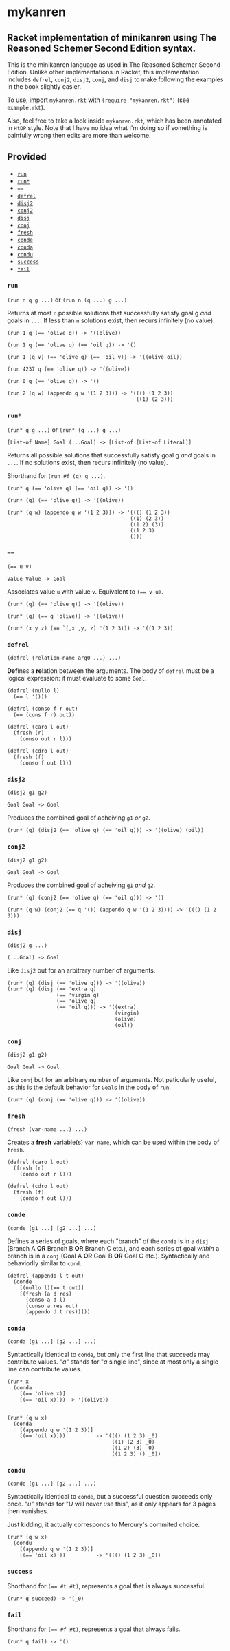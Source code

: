 # mykanren

## Racket implementation of minikanren using The Reasoned Schemer Second Edition syntax.

This is the minikanren language as used in The Reasoned Schemer Second Edition. Unlike other implementations in Racket, this implementation includes `defrel`, `conj2`, `disj2`, `conj`, and `disj` to make following the examples in the book slightly easier.

To use, import `mykanren.rkt` with `(require "mykanren.rkt")` (see `example.rkt`).

Also, feel free to take a look inside `mykanren.rkt`, which has been annotated in `HtDP` style. Note that I have no idea what I'm doing so if something is painfully wrong then edits are more than welcome.

## Provided

- [`run`](#run)
- [`run*`](#run-star)
- [`==`](#equiv)
- [`defrel`](#defrel)
- [`disj2`](#disj2)
- [`conj2`](#conj2)
- [`disj`](#disj)
- [`conj`](#conj)
- [`fresh`](#fresh)
- [`conde`](#conde)
- [`conda`](#conda)
- [`condu`](#condu)
- [`success`](#success)
- [`fail`](#fail)

### `run`

`(run n q g ...)` or `(run n (q ...) g ...)`

Returns at most `n` possible solutions that successfully satisfy goal g _and_ goals in `...`. If less than `n` solutions exist, then recurs infinitely (no value).

```Racket
(run 1 q (== 'olive q)) -> '((olive))

(run 1 q (== 'olive q) (== 'oil q)) -> '()

(run 1 (q v) (== 'olive q) (== 'oil v)) -> '((olive oil))

(run 4237 q (== 'olive q)) -> '((olive))

(run 0 q (== 'olive q)) -> '()

(run 2 (q w) (appendo q w '(1 2 3))) -> '((() (1 2 3))
                                          ((1) (2 3)))

```

<div id="run-star"/>

### `run*`

`(run* q g ...)` or `(run* (q ...) g ...)`

`[List-of Name] Goal (...Goal) -> [List-of [List-of Literal]]`

Returns all possible solutions that successfully satisfy goal g _and_ goals in `...`. If no solutions exist, then recurs infinitely (no value).

Shorthand for `(run #f (q) g ...)`.

```Racket
(run* q (== 'olive q) (== 'oil q)) -> '()

(run* (q) (== 'olive q)) -> '((olive))

(run* (q w) (appendo q w '(1 2 3))) -> '((() (1 2 3))
                                        ((1) (2 3))
                                        ((1 2) (3))
                                        ((1 2 3)
                                        ()))
```

<div id="equiv"/>

### `==`

`(== u v)`

`Value Value -> Goal`

Associates value `u` with value `v`. Equivalent to `(== v u)`.

```Racket
(run* (q) (== 'olive q)) -> '((olive))

(run* (q) (== q 'olive)) -> '((olive))

(run* (x y z) (== `(,x ,y, z) '(1 2 3))) -> '((1 2 3))
```

### `defrel`

`(defrel (relation-name arg0 ...) ...)`

**Def**ines a **rel**ation between the arguments. The body of `defrel` must be a logical expression: it must evaluate to some `Goal`.

```Racket
(defrel (nullo l)
  (== l '()))

(defrel (conso f r out)
  (== (cons f r) out))

(defrel (caro l out)
  (fresh (r)
    (conso out r l)))

(defrel (cdro l out)
  (fresh (f)
    (conso f out l)))
```

### `disj2`

`(disj2 g1 g2)`

`Goal Goal -> Goal`

Produces the combined goal of acheiving `g1` _or_ `g2`.

```Racket
(run* (q) (disj2 (== 'olive q) (== 'oil q))) -> '((olive) (oil))
```

### `conj2`

`(disj2 g1 g2)`

`Goal Goal -> Goal`

Produces the combined goal of acheiving `g1` _and_ `g2`.

```Racket
(run* (q) (conj2 (== 'olive q) (== 'oil q))) -> '()

(run* (q w) (conj2 (== q '()) (appendo q w '(1 2 3)))) -> '((() (1 2 3)))
```

### `disj`

`(disj2 g ...)`

`(...Goal) -> Goal`

Like `disj2` but for an arbitrary number of arguments.

```Racket
(run* (q) (disj (== 'olive q))) -> '((olive))
(run* (q) (disj (== 'extra q)
                (== 'virgin q)
                (== 'olive q)
                (== 'oil q))) -> '((extra)
                                   (virgin)
                                   (olive)
                                   (oil))
```

### `conj`

`(disj2 g1 g2)`

`Goal Goal -> Goal`

Like `conj` but for an arbitrary number of arguments. Not paticularly useful, as this is the default behavior for `Goal`s in the body of `run`.

```Racket
(run* (q) (conj (== 'olive q))) -> '((olive))
```

### `fresh`

`(fresh (var-name ...) ...)`

Creates a **fresh** variable(s) `var-name`, which can be used within the body of `fresh`.

```Racket
(defrel (caro l out)
  (fresh (r)
    (conso out r l)))

(defrel (cdro l out)
  (fresh (f)
    (conso f out l)))
```

### `conde`

`(conde [g1 ...] [g2 ...] ...)`

Defines a series of goals, where each "branch" of the `conde` is in a `disj` (Branch A **OR** Branch B **OR** Branch C etc.), and each series of goal _within_ a branch is in a `conj` (Goal A **OR** Goal B **OR** Goal C etc.). Syntactically and behaviorlly similar to `cond`.

```Racket
(defrel (appendo l t out)
  (conde
    [(nullo l)(== t out)]
    [(fresh (a d res)
      (conso a d l)
      (conso a res out)
      (appendo d t res))]))
```

### `conda`

`(conda [g1 ...] [g2 ...] ...)`

Syntactically identical to `conde`, but only the first line that succeeds may contribute values. "_a_" stands for "_a_ single line", since at most only a single line can contribute values.

```Racket
(run* x
  (conda
    [(== 'olive x)]
    [(== 'oil x)])) -> '((olive))


(run* (q w x)
  (conda
    [(appendo q w '(1 2 3))]
    [(== 'oil x)]))          -> '((() (1 2 3) _0)
                                  ((1) (2 3) _0)
                                  ((1 2) (3) _0)
                                  ((1 2 3) () _0))
```

### `condu`

`(conde [g1 ...] [g2 ...] ...)`

Syntactically identical to `conde`, but a successful question succeeds only once. "_u_" stands for "_U_ will never *u*se this", as it only appears for 3 pages then vanishes.

Just kidding, it actually corresponds to Mercury's commited choice.

```Racket
(run* (q w x)
  (condu
    [(appendo q w '(1 2 3))]
    [(== 'oil x)]))          -> '((() (1 2 3) _0))

```

### `success`

Shorthand for `(== #t #t)`, represents a goal that is always successful.

```Racket
(run* q succeed) -> '(_0)
```

### `fail`

Shorthand for `(== #f #t)`, represents a goal that always fails.

```Racket
(run* q fail) -> '()
```
